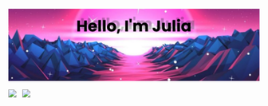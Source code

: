 ![GitHub Header Banner](./assets/banner.png)
<p align='center'>

<a href="https://instagram.com/juliaiskandarowa"><img height="30" src="https://github.com/WaylonWalker/WaylonWalker/blob/main/icon/instagram.jpg?raw=true"></a>&nbsp;&nbsp;
<a href="https://www.kaggle.com/juliaiskandarova"><img height="30" src="https://github.com/Juliaiskandarova/Juliaiskandarova/blob/main/assets/kaggle1.jpg?raw=true"></a>

</p>
